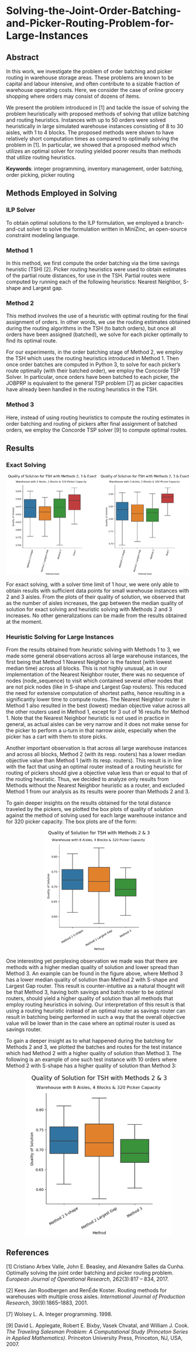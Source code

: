 # Solving-the-Joint-Order-Batching-and-Picker-Routing-Problem-for-Large-Instances

## Abstract

In this work, we investigate the problem of order batching and picker routing in warehouse storage areas. These problems are known to be capital and labour
intensive, and often contribute to a sizable fraction of warehouse operating costs. Here, we consider the case of online grocery shopping where orders may consist of dozens of items.

We present the problem introduced in [1] and tackle the issue of solving the problem heuristically with proposed methods of solving that utilize batching and
routing heuristics. Instances with up to 50 orders were solved heuristically in large simulated warehouse instances consisting of 8 to 30 aisles, with 1 to 4 blocks. The proposed methods were shown to have relatively short computation times as compared to optimally solving the problem in [1]. In particular, we showed that a proposed method which utilizes an optimal solver for routing yielded poorer results than methods that utilize routing heuristics.

**Keywords**: integer programming, inventory management, order batching, order picking, picker routing

## Methods Employed in Solving

### ILP Solver

To obtain optimal solutions to the ILP formulation, we employed a branch-and-cut solver to solve the formulation written in MiniZinc, an open-source constraint modeling language.

### Method 1

In this method, we first compute the order batching via the time savings heuristic (TSH) [2]. Picker routing heuristics were used to obtain estimates of the partial route distances, for use in the TSH. Partial routes were computed by running each of the following heuristics: Nearest Neighbor, S-shape and Largest gap.

### Method 2

This method involves the use of a heuristic with optimal routing for the final assignment of orders. In other words, we use the routing estimates obtained during the routing algorithms in the TSH (to batch orders), but once all orders have been assigned (batched), we solve for each picker optimally to find its optimal route.

For our experiments, in the order batching stage of Method 2, we employ the TSH which uses the routing heuristics introduced in Method 1. Then once order batches are computed in Python 3, to solve for each picker’s route optimally (with their batched order), we employ the Concorde TSP Solver. In particular, once
orders have been batched to each picker, the JOBPRP is equivalent to the general TSP problem [7] as picker capacities have already been handled in the routing heuristics in the TSH.

### Method 3

Here, instead of using routing heuristics to compute the routing estimates in order batching and routing of pickers after final assignment of batched orders, we employ the Concorde TSP solver [9] to compute optimal routes.

## Results

### Exact Solving

<p align="center">
<img src="img/exact_results.png?raw=true" width="500"/>
</p>

For exact solving, with a solver time limit of 1 hour, we were only able to obtain results with sufficient data points for small warehouse instances with 2 and 3 aisles. From the plots of their quality of solution, we observed that as the number of aisles increases, the gap between the median quality of solution for exact solving and heuristic solving with Methods 2 and 3 increases. No other generalizations can be made from the results obtained at the moment.

### Heuristic Solving for Large Instances

From the results obtained from heuristic solving with Methods 1 to 3, we made some general observations across all large warehouse instances, the first being
that Method 1 Nearest Neighbor is the fastest (with lowest median time) across all blocks. This is not highly unusual, as in our implementation of the Nearest Neighbor router, there was no sequence of nodes (node_sequence) to visit which contained several other nodes that are not pick nodes (like in S-shape and
Largest Gap routers). This reduced the need for extensive computation of shortest paths, hence resulting in a significantly lower time to compute routes. The Nearest Neighbor router in Method 1 also resulted in the best (lowest) median objective value across all the other routers used in Method 1, except for 3 out of 16 results for Method 1. Note that the Nearest Neighbor heuristic is not used in practice in general, as actual aisles can be very narrow and it does not make sense for the picker to perform a u-turn in that narrow aisle, especially when the picker has a cart with them to store picks.

Another important observation is that across all large warehouse instances and across all blocks, Method 2 (with its resp. routers) has a lower median objective value than Method 1 (with its resp. routers). This result is in line with the fact that using an optimal router instead of a routing heuristic for routing of pickers should give a objective value less than or equal to that of the routing heuristic. Thus, we decided to analyze only results from Methods without the Nearest Neighbor heuristic as a router, and excluded Method 1 from our analysis as its results were poorer than Methods 2 and 3.

To gain deeper insights on the results obtained for the total distance traveled by the pickers, we plotted the box plots of quality of solution against the method of solving used for each large warehouse instance and for 320 picker capacity. The box plots are of the form:

<p align="center">
<img src="img/quality23_8_4_320.png?raw=true" width="300"/>
</p>

One interesting yet perplexing observation we made was that there are methods with a higher median quality of solution and lower spread than Method 3. An
example can be found in the figure above, where Method 3 has a lower median quality of solution than Method 2 with S-shape and Largest Gap router. This result
is counter-intuitive as a natural thought will be that Method 3, having both savings and batch router to be optimal routers, should yield a higher quality of solution than all methods that employ routing heuristics in solving. Our interpretation of this result is that using a routing heuristic instead of an optimal router as savings router can result in batching being performed in such a way that the overall objective value will be lower than in the case where an optimal router is used as savings router.

To gain a deeper insight as to what happened during the batching for Methods 2 and 3, we plotted the batches and routes for the test instance which had Method 2 with a higher quality of solution than Method 3. The following is an example of one such test instance with 10 orders where Method 2 with S-shape has a higher quality of solution than Method 3:

<p align="center">
<img src="img/quality23_8_4_320.png?raw=true" width="400"/>
</p>

## References

[1] Cristiano Arbex Valle, John E. Beasley, and Alexandre Salles da Cunha. Optimally solving the joint order batching and picker routing problem. *European Journal of Operational Research*, 262(3):817 – 834, 2017.

[2] Kees Jan Roodbergen and RenÉde Koster. Routing methods for warehouses with multiple cross aisles. *International Journal of Production Research*, 39(9):1865–1883, 2001.

[7] Wolsey L. A. Integer programming. 1998.

[9] David L. Applegate, Robert E. Bixby, Vasek Chvatal, and William J. Cook. *The Traveling Salesman Problem: A Computational Study (Princeton Series
in Applied Mathematics)*. Princeton University Press, Princeton, NJ, USA, 2007.